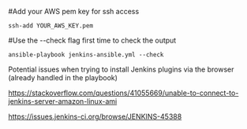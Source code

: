 
#Add your AWS pem key for ssh access

```
ssh-add YOUR_AWS_KEY.pem 
```

#Use the --check flag first time to check the output

```
ansible-playbook jenkins-ansible.yml --check
```

Potential issues when trying to install Jenkins plugins via the browser (already handled in the playbook)

https://stackoverflow.com/questions/41055669/unable-to-connect-to-jenkins-server-amazon-linux-ami

https://issues.jenkins-ci.org/browse/JENKINS-45388


